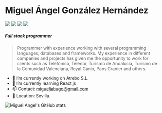 # Miguel Ángel González Hernández

[![](https://img.shields.io/badge/-@miguel_Jabugo-%231DA1F2?style=flat-square&logo=twitter&logoColor=ffffff)](https://twitter.com/miguel_Jabugo)
[![](https://img.shields.io/badge/-@migueljabugo-%23181717?style=flat-square&logo=github)](https://github.com/migueljabugo)
[![](https://img.shields.io/badge/-Miguel%20Angel%20González-blue?logo=linkedin&style=flat-square&logoColor=white)](https://es.linkedin.com/in/miguel-angel-gonzalez-hernandez)
[![](https://img.shields.io/badge/Website-MiguelAngel-green)](http://miguelangel.myasustor.com/)

##### Full stack programmer

> Programmer with experience working with several programming languages, databases and frameworks.
> My experience in different companies and projects has given me the opportunity to work for clients such as Telefónica, Telenor, Turismo de Andalucía, Turismo de la Comunidad Valenciana, Royal Canin, Pans Granier and others.

- 🔭 I’m currently working on Atrebo S.L.
- 🌱 I’m currently learning React js
- 📫 Contact: migueljabugo@gmail.com
- 📍 Location: Sevilla.


![Miguel Angel's GitHub stats](https://github-readme-stats.vercel.app/api?username=migueljabugo&show_icons=true&theme=transparent)
